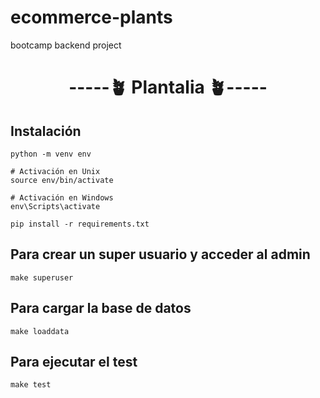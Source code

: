 # ecommerce-plants
bootcamp backend project

<h1 align="center"> -----🪴 Plantalia  🪴----- </h1>

<h2>Instalación</h2>

```
python -m venv env

# Activación en Unix
source env/bin/activate

# Activación en Windows
env\Scripts\activate

pip install -r requirements.txt

```

<h2>Para crear un super usuario y acceder al admin</h2>

```
make superuser

```

<h2> Para cargar la base de datos </h2>

```
make loaddata

```
<h2> Para ejecutar el test </h2>

```
make test

```
